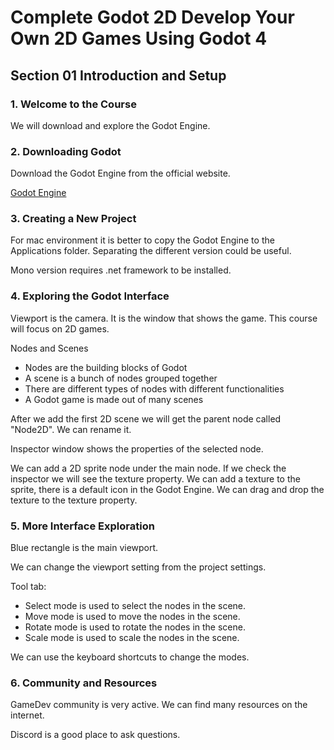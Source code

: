 # Complete Godot 2D Develop Your Own 2D Games Using Godot 4

## Section 01 Introduction and Setup

### 1. Welcome to the Course

We will download and explore the Godot Engine.

### 2. Downloading Godot

Download the Godot Engine from the official website.

[Godot Engine](https://godotengine.org/)

### 3. Creating a New Project

For mac environment it is better to copy the Godot Engine to the Applications folder. Separating the different version could be useful.

Mono version requires .net framework to be installed.

### 4. Exploring the Godot Interface

Viewport is the camera. It is the window that shows the game. This course will focus on 2D games.

Nodes and Scenes

- Nodes are the building blocks of Godot
- A scene is a bunch of nodes grouped together
- There are different types of nodes with different functionalities
- A Godot game is made out of many scenes

After we add the first 2D scene we will get the parent node called "Node2D". We can rename it.

Inspector window shows the properties of the selected node.

We can add a 2D sprite node under the main node. If we check the inspector we will see the texture property. We can add a texture to the sprite, there is a default icon in the Godot Engine. We can drag and drop the texture to the texture property.

### 5. More Interface Exploration

Blue rectangle is the main viewport.

We can change the viewport setting from the project settings.

Tool tab:

- Select mode is used to select the nodes in the scene.
- Move mode is used to move the nodes in the scene.
- Rotate mode is used to rotate the nodes in the scene.
- Scale mode is used to scale the nodes in the scene.

We can use the keyboard shortcuts to change the modes.

### 6. Community and Resources

GameDev community is very active. We can find many resources on the internet.

Discord is a good place to ask questions.

